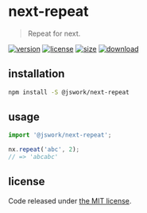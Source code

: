 # next-repeat
> Repeat for next.

[![version][version-image]][version-url]
[![license][license-image]][license-url]
[![size][size-image]][size-url]
[![download][download-image]][download-url]

## installation
```bash
npm install -S @jswork/next-repeat
```

## usage
```js
import '@jswork/next-repeat';

nx.repeat('abc', 2);
// => 'abcabc'
```

## license
Code released under [the MIT license](https://github.com/afeiship/next-repeat/blob/master/LICENSE.txt).

[version-image]: https://img.shields.io/npm/v/@jswork/next-repeat
[version-url]: https://npmjs.org/package/@jswork/next-repeat

[license-image]: https://img.shields.io/npm/l/@jswork/next-repeat
[license-url]: https://github.com/afeiship/next-repeat/blob/master/LICENSE.txt

[size-image]: https://img.shields.io/bundlephobia/minzip/@jswork/next-repeat
[size-url]: https://github.com/afeiship/next-repeat/blob/master/dist/next-repeat.min.js

[download-image]: https://img.shields.io/npm/dm/@jswork/next-repeat
[download-url]: https://www.npmjs.com/package/@jswork/next-repeat
